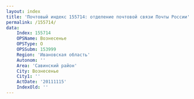 ```yaml
---
layout: index
title: 'Почтовый индекс 155714: отделение почтовой связи Почты России'
permalink: /155714/
data:
    Index: 155714
    OPSName: Вознесенье
    OPSType: О
    OPSSubm: 153999
    Region: 'Ивановская область'
    Autonom: ''
    Area: 'Савинский район'
    City: Вознесенье
    City1: ''
    ActDate: '20111115'
    IndexOld: ''
---
```

